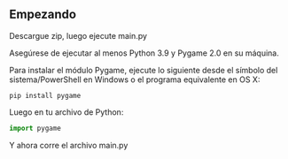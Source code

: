 ## Empezando

Descargue zip, luego ejecute main.py

Asegúrese de ejecutar al menos Python 3.9 y Pygame 2.0 en su máquina.

Para instalar el módulo Pygame, ejecute lo siguiente desde el símbolo del sistema/PowerShell en Windows o el programa equivalente en OS X:
```
pip install pygame
```

Luego en tu archivo de Python:
```python
import pygame
```
Y ahora corre el archivo main.py
